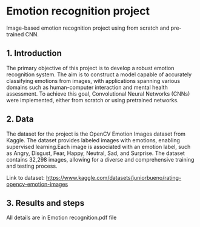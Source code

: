# Emotion recognition project
Image-based emotion recognition project using from scratch and pre-trained CNN.
## 1.	Introduction
The primary objective of this project is to develop a robust emotion recognition system. The aim is to construct a model capable of accurately classifying emotions from images, with applications spanning various domains such as human-computer interaction and mental health assessment. To achieve this goal, Convolutional Neural Networks (CNNs) were implemented, either from scratch or using pretrained networks.

## 2.	Data
The dataset for the project is the OpenCV Emotion Images dataset from Kaggle. The dataset provides labeled images with emotions, enabling supervised learning.Each image is associated with an emotion label, such as Angry, Disgust, Fear, Happy, Neutral, Sad, and Surprise. The dataset contains 32,298 images, allowing for a diverse and comprehensive training and testing process. 

Link to dataset: https://www.kaggle.com/datasets/juniorbueno/rating-opencv-emotion-images

## 3. Results and steps
All details are in Emotion recognition.pdf file
